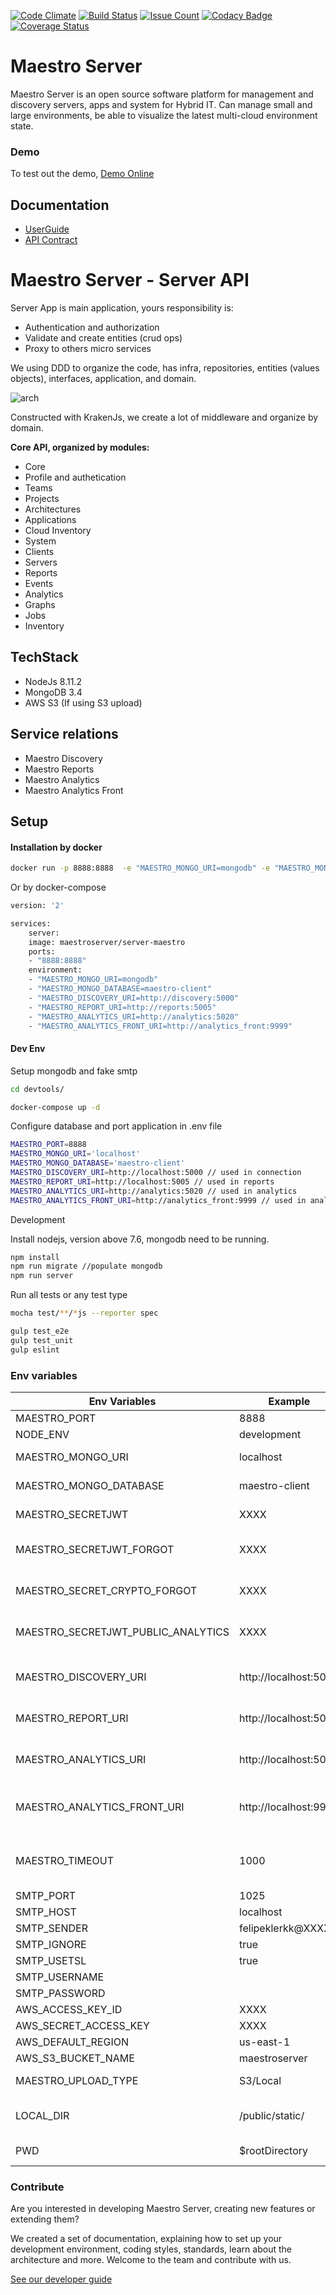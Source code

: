 [![Code Climate](https://codeclimate.com/github/maestro-server/server-app/badges/gpa.svg)](https://codeclimate.com/github/maestro-server/server-app) [![Build Status](https://travis-ci.org/maestro-server/server-app.svg?branch=master)](https://travis-ci.org/maestro-server/server-app) [![Issue Count](https://codeclimate.com/github/maestro-server/server-app/badges/issue_count.svg)](https://codeclimate.com/github/maestro-server/server-app) 
[![Codacy Badge](https://api.codacy.com/project/badge/Grade/12101716a7a64a07a38c8dd0ea645606)](https://www.codacy.com/app/maestro/server-app?utm_source=github.com&amp;utm_medium=referral&amp;utm_content=maestro-server/server-app&amp;utm_campaign=Badge_Grade)
[![Coverage Status](https://coveralls.io/repos/github/maestro-server/server-app/badge.svg?branch=master)](https://coveralls.io/github/maestro-server/server-app?branch=master)

# Maestro Server #

Maestro Server is an open source software platform for management and discovery servers, apps and system for Hybrid IT. Can manage small and large environments, be able to visualize the latest multi-cloud environment state.

### Demo ###
To test out the demo, [Demo Online](http://demo.maestroserver.io "Demo Online")

## Documentation ##
* [UserGuide](http://docs.maestroserver.io/en/latest/userguide/cloud_inventory/inventory.html "User Guide")
* [API Contract](https://maestro-server.github.io/server-app/docs/inventory/index.html "API Contract")

# Maestro Server - Server API #

Server App is main application, yours responsibility is:

 - Authentication and authorization
 - Validate and create entities (crud ops)
 - Proxy to others micro services

We using DDD to organize the code, has infra, repositories, entities (values objects), interfaces, application, and domain.

![arch](http://docs.maestroserver.io/en/latest/_images/fluxo_data.png)

Constructed with KrakenJs, we create a lot of middleware and organize by domain.

**Core API, organized by modules:**

* Core
* Profile and authetication
* Teams
* Projects
* Architectures
* Applications
* Cloud Inventory
* System
* Clients
* Servers
* Reports
* Events
* Analytics
* Graphs
* Jobs
* Inventory

## TechStack ##

* NodeJs 8.11.2
* MongoDB 3.4
* AWS S3 (If using S3 upload)

## Service relations ##
* Maestro Discovery
* Maestro Reports
* Maestro Analytics
* Maestro Analytics Front

## Setup ##

#### Installation by docker ####

```bash
docker run -p 8888:8888  -e "MAESTRO_MONGO_URI=mongodb" -e "MAESTRO_MONGO_DATABASE=maestro-client" -e "MAESTRO_DISCOVERY_URI=http://discovery:5000" -e "MAESTRO_REPORT_URI=http://reports:5005" maestroserver/server-maestro
```
Or by docker-compose

```bash
version: '2'

services:
    server:
    image: maestroserver/server-maestro
    ports:
    - "8888:8888"
    environment:
    - "MAESTRO_MONGO_URI=mongodb"
    - "MAESTRO_MONGO_DATABASE=maestro-client"
    - "MAESTRO_DISCOVERY_URI=http://discovery:5000"
    - "MAESTRO_REPORT_URI=http://reports:5005"
    - "MAESTRO_ANALYTICS_URI=http://analytics:5020"
    - "MAESTRO_ANALYTICS_FRONT_URI=http://analytics_front:9999"
```

#### Dev Env ####

Setup mongodb and fake smtp

```bash
cd devtools/

docker-compose up -d
```

Configure database and port application in .env file

```bash
MAESTRO_PORT=8888
MAESTRO_MONGO_URI='localhost'
MAESTRO_MONGO_DATABASE='maestro-client'
MAESTRO_DISCOVERY_URI=http://localhost:5000 // used in connection
MAESTRO_REPORT_URI=http://localhost:5005 // used in reports
MAESTRO_ANALYTICS_URI=http://analytics:5020 // used in analytics
MAESTRO_ANALYTICS_FRONT_URI=http://analytics_front:9999 // used in analytics front
```

Development

Install nodejs, version above 7.6, mongodb need to be running.

```bash
npm install
npm run migrate //populate mongodb
npm run server
```

Run all tests or any test type

```bash
mocha test/**/*js --reporter spec

gulp test_e2e
gulp test_unit
gulp eslint
```


### Env variables ###

| Env Variables                        | Example                  | Description                    |
|--------------------------------------|--------------------------|--------------------------------|
| MAESTRO_PORT                         | 8888                     |                                |
| NODE_ENV                             | development|production   |                                |
| MAESTRO_MONGO_URI                    | localhost                |  DB string connection          |
| MAESTRO_MONGO_DATABASE               | maestro-client           |  Database name                 |
| MAESTRO_SECRETJWT                    | XXXX                     |  Secret key - session          |
| MAESTRO_SECRETJWT_FORGOT             | XXXX                     |  Secret key - forgot request   |
| MAESTRO_SECRET_CRYPTO_FORGOT         | XXXX                     |  Secret key - forgot content   |
| MAESTRO_SECRETJWT_PUBLIC_ANALYTICS   | XXXX                     |  Secret key - public shared    |
|                                      |                          |                                |
| MAESTRO_DISCOVERY_URI                | http://localhost:5000    |  Url discovery-app (flask)     |
| MAESTRO_REPORT_URI                   | http://localhost:5005    |  Url reports-app (flask)       |
| MAESTRO_ANALYTICS_URI                | http://localhost:5020    |  Url Analytics-app (flask)     |
| MAESTRO_ANALYTICS_FRONT_URI          | http://localhost:9999    |  Url Analytics Front-app (node)|
| MAESTRO_TIMEOUT                      | 1000                     |  Timeout micro service request |
| SMTP_PORT                            | 1025                     |                                |
| SMTP_HOST                            | localhost                |                                |
| SMTP_SENDER                          | felipeklerkk@XXXX        |                                |
| SMTP_IGNORE                          | true|false               |                                |
| SMTP_USETSL                          | true|false               |                                |
| SMTP_USERNAME                        |                          |                                |
| SMTP_PASSWORD                        |                          |                                |
| AWS_ACCESS_KEY_ID                    | XXXX                     |                                |
| AWS_SECRET_ACCESS_KEY                | XXXX                     |                                |
| AWS_DEFAULT_REGION                   | us-east-1                |                                |
| AWS_S3_BUCKET_NAME                   | maestroserver            |                                |
| MAESTRO_UPLOAD_TYPE                  | S3/Local                 |  Upload mode                   |
| LOCAL_DIR                            | /public/static/          |  Where files will be uploaded  |
| PWD                                  | $rootDirectory           |  PWD process                   |

### Contribute ###

Are you interested in developing Maestro Server, creating new features or extending them?

We created a set of documentation, explaining how to set up your development environment, coding styles, standards, learn about the architecture and more. Welcome to the team and contribute with us.

[See our developer guide](http://docs.maestroserver.io/en/latest/contrib.html)
